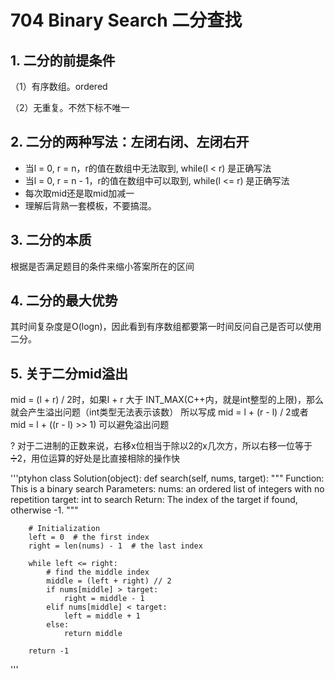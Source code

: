 # 704 Binary Search 二分查找
## 1. 二分的前提条件
（1）有序数组。ordered

（2）无重复。不然下标不唯一

## 2. 二分的两种写法：左闭右闭、左闭右开
- 当l = 0, r = n，r的值在数组中无法取到, while(l < r) 是正确写法
- 当l = 0, r = n - 1，r的值在数组中可以取到, while(l <= r) 是正确写法
- 每次取mid还是取mid加减一 
- 理解后背熟一套模板，不要搞混。

## 3. 二分的本质
根据是否满足题目的条件来缩小答案所在的区间

## 4. 二分的最大优势
其时间复杂度是O(logn)，因此看到有序数组都要第一时间反问自己是否可以使用二分。
## 5. 关于二分mid溢出
mid = (l + r) / 2时，如果l + r 大于 INT_MAX(C++内，就是int整型的上限)，那么就会产生溢出问题（int类型无法表示该数）
所以写成 mid = l + (r - l) / 2或者 mid = l + ((r - l) >> 1) 可以避免溢出问题


? 对于二进制的正数来说，右移x位相当于除以2的x几次方，所以右移一位等于➗2，用位运算的好处是比直接相除的操作快

'''ptyhon
class Solution(object):
    def search(self, nums, target):
        """
        Function: This is a binary search
        Parameters:
            nums: an ordered list of integers with no repetition
            target: int to search
        Return:
            The index of the target if found, otherwise -1.
        """

        # Initialization
        left = 0  # the first index
        right = len(nums) - 1  # the last index

        while left <= right:
            # find the middle index
            middle = (left + right) // 2
            if nums[middle] > target:
                right = middle - 1
            elif nums[middle] < target:
                left = middle + 1
            else:
                return middle

        return -1
'''
